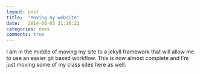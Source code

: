 ```yaml
---
layout: post
title:  "Moving my website"
date:   2014-08-05 21:16:22
categories: news
comments: true
---
```


I am in the middle of moving my site to a jekyll framework that will allow me to use an easier git based workflow.
This is now almost complete and I'm just moving some of my class sites here as well.
